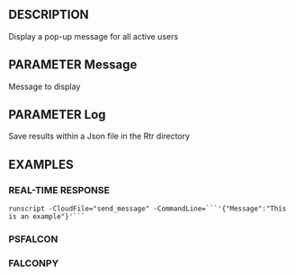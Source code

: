 ## DESCRIPTION
Display a pop-up message for all active users

## PARAMETER Message
Message to display

## PARAMETER Log
Save results within a Json file in the Rtr directory

## EXAMPLES

### REAL-TIME RESPONSE
```
runscript -CloudFile="send_message" -CommandLine=```'{"Message":"This is an example"}'```
```
### PSFALCON

### FALCONPY
